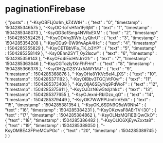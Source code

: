 # paginationFirebase

{
  "posts" : {
    "-KsyOBFLj0o1m_kZ4WtH" : {
      "text" : "0",
      "timestamp" : 1504285346575
    },
    "-KsyOC-loTvHNn1Fj6jM" : {
      "text" : "1",
      "timestamp" : 1504285348073
    },
    "-KsyOD3ofSmg4NVRxEXM" : {
      "text" : "2",
      "timestamp" : 1504285352425
    },
    "-KsyODVrg3IWb-LyQhrU" : {
      "text" : "3",
      "timestamp" : 1504285354208
    },
    "-KsyODu9-0W9fwApA4Hc" : {
      "text" : "4",
      "timestamp" : 1504285355829
    },
    "-KsyOETBbVFa_TK_b3YP" : {
      "text" : "5",
      "timestamp" : 1504285358149
    },
    "-KsyOEhn2SYT_0y2lscw" : {
      "text" : "6",
      "timestamp" : 1504285359143
    },
    "-KsyOFo4iEicHNJrrG1r" : {
      "text" : "7",
      "timestamp" : 1504285363646
    },
    "-KsyOGTozIy1XnFhFHnt" : {
      "text" : "8",
      "timestamp" : 1504285366378
    },
    "-KsyOH2pG2SYJx5AWYMJ" : {
      "text" : "9",
      "timestamp" : 1504285368876
    },
    "-KsyOHe8YKVc5el4_jXS" : {
      "text" : "10",
      "timestamp" : 1504285371182
    },
    "-KsyOIBbv3TGCjVtF0yr" : {
      "text" : "11",
      "timestamp" : 1504285373408
    },
    "-KsyOIjA6SEyNq9PdWoF" : {
      "text" : "12",
      "timestamp" : 1504285375611
    },
    "-KsyOJDzN6w5tsljzhkz" : {
      "text" : "13",
      "timestamp" : 1504285377655
    },
    "-KsyOJexni-RblDzo_qO" : {
      "text" : "14",
      "timestamp" : 1504285379449
    },
    "-KsyOK7WWPPUmfi-VEdk" : {
      "text" : "15",
      "timestamp" : 1504285381354
    },
    "-KsyOK_6SDN9Q5aW0Nh4" : {
      "text" : "16",
      "timestamp" : 1504285384231
    },
    "-KsyOKzwaF8AErTV-I30" : {
      "text" : "17",
      "timestamp" : 1504285384862
    },
    "-KsyOLNzMQFiEBiQwCkO" : {
      "text" : "18",
      "timestamp" : 1504285386482
    },
    "-KsyOLlO6XjEywZxxta8" : {
      "text" : "19",
      "timestamp" : 1504285388050
    },
    "-KsyOMBE43FPreMCoPGc" : {
      "text" : "20",
      "timestamp" : 1504285389745
    }
  }
}
